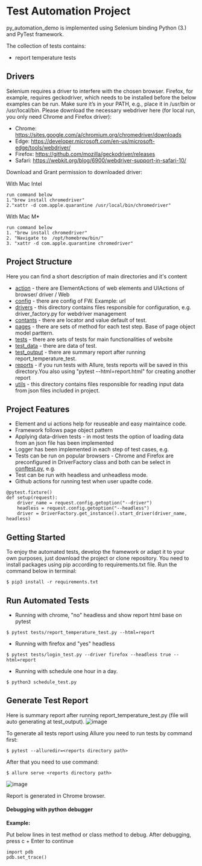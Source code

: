# Test Automation Project

py_automation_demo is implemented using Selenium binding Python (3.) and PyTest framework.

The collection of tests contains:
- report temperature tests

## Drivers

Selenium requires a driver to interfere with the chosen browser. Firefox, for example, requires geckodriver, which needs to be installed before the below examples can be run. Make sure it’s in your PATH, e.g., place it in /usr/bin or /usr/local/bin.
Please download the necessary webdriver here (for local run, you only need Chrome and Firefox driver):
- Chrome:	https://sites.google.com/a/chromium.org/chromedriver/downloads
- Edge:	https://developer.microsoft.com/en-us/microsoft-edge/tools/webdriver/
- Firefox:	https://github.com/mozilla/geckodriver/releases
- Safari:	https://webkit.org/blog/6900/webdriver-support-in-safari-10/

Download and Grant permission to downloaded driver:

With Mac Intel
```
run command below
1."brew install chromedriver"
2."xattr -d com.apple.quarantine /usr/local/bin/chromedriver"
```

With Mac M*
```
run command below
1. "brew install chromedriver"
2. "Navigate to  /opt/homebrew/bin/"
3. "xattr -d com.apple.quarantine chromedriver"
```

## Project Structure

Here you can find a short description of main directories and it's content
- [action](action) - there are ElementActions of web elements and UIActions of browser/ driver / Web
- [config](config) - there are config of FW. Example: url
- [drivers](drivers) - this directory contains files responsible for configuration, e.g. driver_factory.py for webdriver management
- [contants](contants) - there are locator and value default of test.
- [pages](pages) - there are sets of method for each test step. Base of page object model parttern.
- [tests](tests) - there are sets of tests for main functionalities of website
- [test_data](test_data) - there are data of test.
- [test_output](test_output) - there are summary report after running report_temperature_test.
- [reports](reports) - if you run tests with Allure, tests reports will be saved in this directory.You also using "pytest --html=report.html" for creating another report
- [utils](utils) - this directory contains files responsible for reading input data from json files included in project.

## Project Features

- Element and ui actions help for reuseable and easy maintaince code.
- Framework follows page object pattern
- Applying data-driven tests - in most tests the option of loading data from an json file has been implemented
- Logger has been implemented in each step of test cases, e.g.
- Tests can be run on popular browsers - Chrome and Firefox are preconfigured in DriverFactory class and both can be select in [conftest.py](tests/conftest.py), e.g.
- Test can be run with headless and unheadless mode.
- Github actions for running test when user upadte code.
```
@pytest.fixture()
def setup(request):
    driver_name = request.config.getoption("--driver")
    headless = request.config.getoption("--headless")
    driver = DriverFactory.get_instance().start_driver(driver_name, headless)
```

## Getting Started

To enjoy the automated tests, develop the framework or adapt it to your own purposes, just download the project or clone repository. You need to install packages using pip according to requirements.txt file.
Run the command below in terminal:

```
$ pip3 install -r requirements.txt
```

## Run Automated Tests

- Running with chrome, "no" headless and show report html base on pytest

```
$ pytest tests/report_temperature_test.py --html=report
```

- Running with firefox and "yes" headless 

```
$ pytest tests/login_test.py --driver firefox --headless true --html=report
```

- Running with schedule one hour in a day.
```
$ python3 schedule_test.py
``` 

## Generate Test Report
Here is summary report after running report_temperature_test.py (file will auto generating at test_output).
![image](https://github.com/nhatlong8905/py_automation_demo/assets/20810615/90c46a4d-a37b-490e-a25d-197e8323bc18)

To generate all tests report using Allure you need to run tests by command first:
```
$ pytest --alluredir=<reports directory path>
```
After that you need to use command:
```
$ allure serve <reports directory path>
```
![image](https://github.com/nhatlong8905/py_automation_demo/assets/20810615/5c095bf4-9346-4d79-bd4a-5f35332d06df)

Report is generated in Chrome browser.

#### **Debugging with python debugger**
**Example:**

Put below lines in test method or class method to debug.
After debugging, press c + Enter to continue
```
import pdb
pdb.set_trace()
```
